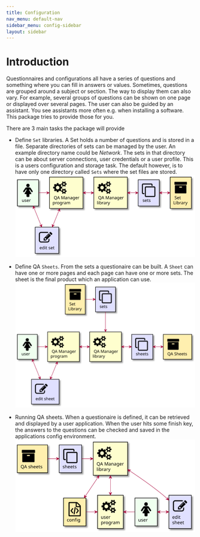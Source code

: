 ```yaml
---
title: Configuration
nav_menu: default-nav
sidebar_menu: config-sidebar
layout: sidebar
---
```


# Introduction

Questionnaires and configurations all have a series of questions and something where you can fill in answers or values. Sometimes, questions are grouped around a subject or section. The way to display them can also vary. For example, several groups of questions can be shown on one page or displayed over several pages. The user can also be guided by an assistant. You see assistants more often e.g. when installing a software. This package tries to provide those for you.

There are 3 main tasks the package will provide
* Define `Set` libraries. A Set holds a number of questions and is stored in a file. Separate directories of sets can be managed by the user. An example directory name could be _Network_. The sets in that directory can be about server connections, user credentials or a user profile. This is a users configuration and storage task. The default however, is to have only one directory called `Sets` where the set files are stored.
  ![](../images/define-set.svg)

* Define QA `Sheets`. From the sets a questionaire can be built. A `Sheet` can have one or more pages and each page can have one or more sets. The sheet is the final product which an application can use.
  ![](../images/define-qa-sheets.svg)

* Running QA sheets. When a questionaire is defined, it can be retrieved and displayed by a user application. When the user hits some finish key, the answers to the questions can be checked and saved in the applications config environment.
  ![](../images/running-qa-sheets.svg)

